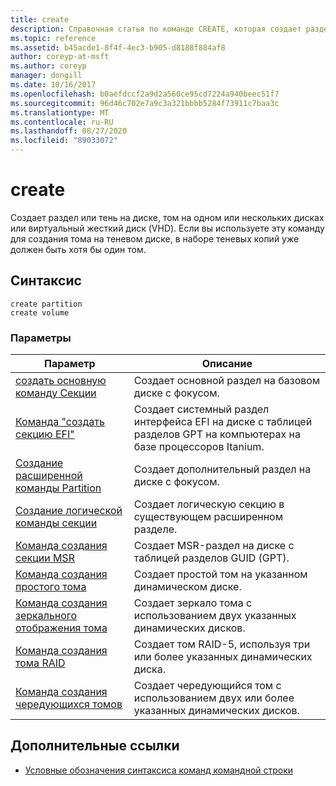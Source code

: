 ```yaml
---
title: create
description: Справочная статья по команде CREATE, которая создает раздел или теневую секцию на диске, том на одном или нескольких дисках или виртуальный жесткий диск (VHD).
ms.topic: reference
ms.assetid: b45acde1-8f4f-4ec3-b905-d8188f884af8
author: coreyp-at-msft
ms.author: coreyp
manager: dongill
ms.date: 10/16/2017
ms.openlocfilehash: b0aefdccf2a9d2a560ce95cd7224a940beec51f7
ms.sourcegitcommit: 96d46c702e7a9c3a321bbbb5284f73911c7baa3c
ms.translationtype: MT
ms.contentlocale: ru-RU
ms.lasthandoff: 08/27/2020
ms.locfileid: "89033072"
---
```

# <a name="create"></a>create

Создает раздел или тень на диске, том на одном или нескольких дисках или виртуальный жесткий диск (VHD). Если вы используете эту команду для создания тома на теневом диске, в наборе теневых копий уже должен быть хотя бы один том.

## <a name="syntax"></a>Синтаксис

```
create partition
create volume
```

### <a name="parameters"></a>Параметры

| Параметр | Описание |
| --------- | ----------- |
| [создать основную команду Секции](create-partition-primary.md) | Создает основной раздел на базовом диске с фокусом. |
| [Команда "создать секцию EFI"](create-partition-efi.md) | Создает системный раздел интерфейса EFI на диске с таблицей разделов GPT на компьютерах на базе процессоров Itanium. |
| [Создание расширенной команды Partition](create-partition-extended.md) | Создает дополнительный раздел на диске с фокусом. |
| [Создание логической команды секции](create-partition-logical.md) | Создает логическую секцию в существующем расширенном разделе. |
| [Команда создания секции MSR](create-partition-msr.md) | Создает MSR-раздел на диске с таблицей разделов GUID (GPT). |
| [Команда создания простого тома](create-volume-simple.md) | Создает простой том на указанном динамическом диске. |
| [Команда создания зеркального отображения тома](create-volume-mirror.md) | Создает зеркало тома с использованием двух указанных динамических дисков. |
| [Команда создания тома RAID](create-volume-raid.md) | Создает том RAID-5, используя три или более указанных динамических диска. |
| [Команда создания чередующихся томов](create-volume-stripe.md) | Создает чередующийся том с использованием двух или более указанных динамических дисков. |

## <a name="additional-references"></a>Дополнительные ссылки

- [Условные обозначения синтаксиса команд командной строки](command-line-syntax-key.md)

